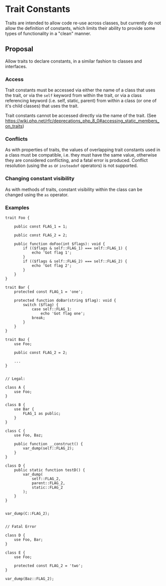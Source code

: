 # Trait Constants

Traits are intended to allow code re-use across classes, but currently do not allow the definition of constants, which limits their ability to provide some types of functionality in a "clean" manner.

## Proposal

Allow traits to declare constants, in a similar fashion to classes and interfaces.

### Access

Trait constants must be accessed via either the name of a class that uses the trait, or via the `self` keyword from within the trait, or via a class referencing keyword (i.e. self, static, parent) from within a class (or one of it's child classes) that uses the trait.

Trait constants cannot be accessed directly via the name of the trait. (See https://wiki.php.net/rfc/deprecations_php_8_0#accessing_static_members_on_traits)

### Conflicts

As with properties of traits, the values of overlapping trait constants used in a class must be compatible, i.e. they must have the same value, otherwise they are considered conflicting, and a fatal error is produced. Conflict resolution (using the `as` or `insteadof` operators) is not supported. 

### Changing constant visibility

As with methods of traits, constant visibility within the class can be changed using the `as` operator.


### Examples

	trait Foo {
		
		public const FLAG_1 = 1;
		
		public const FLAG_2 = 2;
	
		public function doFoo(int $flags): void {
			if (($flags & self::FLAG_1) === self::FLAG_1) {
				echo 'Got flag 1';
			}
			if (($flags & self::FLAG_2) === self::FLAG_2) {
				echo 'Got flag 2';
			}
		}
	}
	
	trait Bar {
		protected const FLAG_1 = 'one';
		
		protected function doBar(string $flag): void {
			switch ($flag) {
				case self::FLAG_1:
					echo 'Got flag one';
				break;
			}
		}
	}
	
	trait Baz {
		use Foo;
		
		public const FLAG_2 = 2;
		
		...
	}
	
	
	// Legal:
	
	class A {
		use Foo;
	}
	
	class B {
		use Bar {
			FLAG_1 as public;
		}
	}
	
	class C {
		use Foo, Baz;
		
		public function __construct() {
			var_dump(self::FLAG_2);
		}
	}
	
	class D {
		public static function testD() {
			var_dump(
				self::FLAG_2,
				parent::FLAG_2,
				static::FLAG_2
			);
		}
	}
	
	
	var_dump(C::FLAG_2);
	

	// Fatal Error

	class D {
		use Foo, Bar;
	}
	
	class E {
		use Foo;
		
		protected const FLAG_2 = 'two';
	}
	
	var_dump(Baz::FLAG_2);
	
